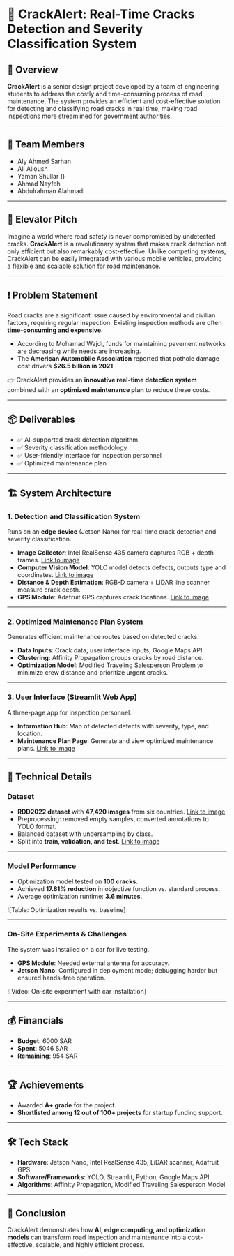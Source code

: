# 🚗 CrackAlert: Real-Time Cracks Detection and Severity Classification System  

## 📌 Overview  
**CrackAlert** is a senior design project developed by a team of engineering students to address the costly and time-consuming process of road maintenance. The system provides an efficient and cost-effective solution for detecting and classifying road cracks in real time, making road inspections more streamlined for government authorities.  

---

## 👥 Team Members  
- Aly Ahmed Sarhan  
- Ali Alloush  
- Yaman Shullar ()
- Ahmad Nayfeh  
- Abdulrahman Alahmadi  

---

## 🎤 Elevator Pitch  
Imagine a world where road safety is never compromised by undetected cracks. **CrackAlert** is a revolutionary system that makes crack detection not only efficient but also remarkably cost-effective. Unlike competing systems, CrackAlert can be easily integrated with various mobile vehicles, providing a flexible and scalable solution for road maintenance.  

---

## ❗ Problem Statement  
Road cracks are a significant issue caused by environmental and civilian factors, requiring regular inspection. Existing inspection methods are often **time-consuming and expensive**.  

- According to Mohamad Wajdi, funds for maintaining pavement networks are decreasing while needs are increasing.  
- The **American Automobile Association** reported that pothole damage cost drivers **$26.5 billion in 2021**.  

👉 CrackAlert provides an **innovative real-time detection system** combined with an **optimized maintenance plan** to reduce these costs.  

---

## 📦 Deliverables  
- ✅ AI-supported crack detection algorithm  
- ✅ Severity classification methodology  
- ✅ User-friendly interface for inspection personnel  
- ✅ Optimized maintenance plan  

---

## 🏗️ System Architecture  

### 1. Detection and Classification System  
Runs on an **edge device** (Jetson Nano) for real-time crack detection and severity classification.  
- **Image Collector**: Intel RealSense 435 camera captures RGB + depth frames. [Link to image](https://github.com/yaman-77/Senior-Design-Project/blob/main/Vids%26Images/Intel%20RealSense%20Camera.jpg)
- **Computer Vision Model**: YOLO model detects defects, outputs type and coordinates. [Link to image](https://github.com/yaman-77/Senior-Design-Project/blob/main/Vids%26Images/YOLODetectionProcess.png)
- **Distance & Depth Estimation**: RGB-D camera + LiDAR line scanner measure crack depth.  
- **GPS Module**: Adafruit GPS captures crack locations. [Link to image](https://github.com/yaman-77/Senior-Design-Project/blob/main/Vids%26Images/AdafruitGPS.png)


---

### 2. Optimized Maintenance Plan System  
Generates efficient maintenance routes based on detected cracks.  

- **Data Inputs**: Crack data, user interface inputs, Google Maps API.  
- **Clustering**: Affinity Propagation groups cracks by road distance.  
- **Optimization Model**: Modified Traveling Salesperson Problem to minimize crew distance and prioritize urgent cracks.  

---

### 3. User Interface (Streamlit Web App)  
A three-page app for inspection personnel.  

- **Information Hub**: Map of detected defects with severity, type, and location.  
- **Maintenance Plan Page**: Generate and view optimized maintenance plans. [Link to image](https://github.com/yaman-77/Senior-Design-Project/blob/main/Vids%26Images/Maintain.png)

---

## 🔬 Technical Details  

### Dataset  
- **RDD2022 dataset** with **47,420 images** from six countries. [Link to image](https://github.com/yaman-77/Senior-Design-Project/blob/main/Vids%26Images/ImagesPerCountry.png)
- Preprocessing: removed empty samples, converted annotations to YOLO format.  
- Balanced dataset with undersampling by class.  
- Split into **train, validation, and test**. [Link to image](https://github.com/yaman-77/Senior-Design-Project/blob/main/Vids%26Images/SplitTtainTest.png)

---

### Model Performance  
- Optimization model tested on **100 cracks**.  
- Achieved **17.81% reduction** in objective function vs. standard process.  
- Average optimization runtime: **3.6 minutes**.  

![Table: Optimization results vs. baseline]  

---

### On-Site Experiments & Challenges  
The system was installed on a car for live testing.  

- **GPS Module**: Needed external antenna for accuracy.  
- **Jetson Nano**: Configured in deployment mode; debugging harder but ensured hands-free operation.  

![Video: On-site experiment with car installation]  

---

## 💰 Financials  
- **Budget**: 6000 SAR  
- **Spent**: 5046 SAR  
- **Remaining**: 954 SAR  

---

## 🏆 Achievements  
- Awarded **A+ grade** for the project.  
- **Shortlisted among 12 out of 100+ projects** for startup funding support.  

---

## 🛠️ Tech Stack  
- **Hardware**: Jetson Nano, Intel RealSense 435, LiDAR scanner, Adafruit GPS  
- **Software/Frameworks**: YOLO, Streamlit, Python, Google Maps API  
- **Algorithms**: Affinity Propagation, Modified Traveling Salesperson Model  

---

## 📌 Conclusion  
CrackAlert demonstrates how **AI, edge computing, and optimization models** can transform road inspection and maintenance into a cost-effective, scalable, and highly efficient process.  
